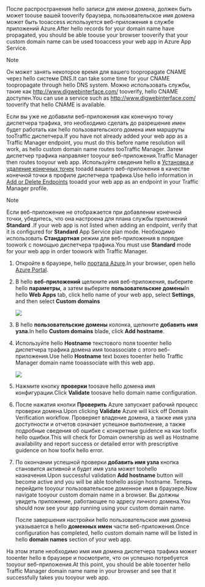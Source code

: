 <span data-ttu-id="97fda-101">После распространения hello записи для имени домена, должен быть может toouse вашей tooverify браузера, пользовательское имя домена может быть tooaccess используется веб-приложения в службе приложений Azure.</span><span class="sxs-lookup"><span data-stu-id="97fda-101">After hello records for your domain name have propagated, you should be able toouse your browser tooverify that your custom domain name can be used tooaccess your web app in Azure App Service.</span></span>

> [!NOTE]
> <span data-ttu-id="97fda-102">Он может занять некоторое время для вашего toopropagate CNAME через hello системе DNS.</span><span class="sxs-lookup"><span data-stu-id="97fda-102">It can take some time for your CNAME toopropagate through hello DNS system.</span></span> <span data-ttu-id="97fda-103">Можно использовать службы, такие как <a href="http://www.digwebinterface.com/">http://www.digwebinterface.com/</a> tooverify, hello CNAME доступен.</span><span class="sxs-lookup"><span data-stu-id="97fda-103">You can use a service such as <a href="http://www.digwebinterface.com/">http://www.digwebinterface.com/</a> tooverify that hello CNAME is available.</span></span>
> 
> 

<span data-ttu-id="97fda-104">Если вы уже не добавили веб-приложения как конечную точку диспетчера трафика, это необходимо сделать до разрешение имен будет работать как hello пользовательского домена имя маршруты tooTraffic диспетчера.</span><span class="sxs-lookup"><span data-stu-id="97fda-104">If you have not already added your web app as a Traffic Manager endpoint, you must do this before name resolution will work, as hello custom domain name routes tooTraffic Manager.</span></span> <span data-ttu-id="97fda-105">Затем диспетчер трафика направляет tooyour веб-приложения.</span><span class="sxs-lookup"><span data-stu-id="97fda-105">Traffic Manager then routes tooyour web app.</span></span> <span data-ttu-id="97fda-106">Используйте сведения hello в [Установка и удаление конечных точек](../articles/traffic-manager/traffic-manager-endpoints.md) tooadd вашего веб-приложения в качестве конечной точки в профиле диспетчера трафика.</span><span class="sxs-lookup"><span data-stu-id="97fda-106">Use hello information in [Add or Delete Endpoints](../articles/traffic-manager/traffic-manager-endpoints.md) tooadd your web app as an endpoint in your Traffic Manager profile.</span></span>

> [!NOTE]
> <span data-ttu-id="97fda-107">Если веб-приложение не отображается при добавлении конечной точки, убедитесь, что она настроена для плана службы приложений **Standard** .</span><span class="sxs-lookup"><span data-stu-id="97fda-107">If your web app is not listed when adding an endpoint, verify that it is configured for **Standard** App Service plan mode.</span></span> <span data-ttu-id="97fda-108">Необходимо использовать **Стандартная** режим для веб-приложения в порядке toowork с помощью диспетчера трафика.</span><span class="sxs-lookup"><span data-stu-id="97fda-108">You must use **Standard** mode for your web app in order toowork with Traffic Manager.</span></span>
> 
> 

1. <span data-ttu-id="97fda-109">Откройте в браузере, hello [портала Azure](https://portal.azure.com).</span><span class="sxs-lookup"><span data-stu-id="97fda-109">In your browser, open hello [Azure Portal](https://portal.azure.com).</span></span>
2. <span data-ttu-id="97fda-110">В hello **веб-приложений** щелкните имя веб-приложения, выберите hello **параметры**, а затем выберите **пользовательские домены**</span><span class="sxs-lookup"><span data-stu-id="97fda-110">In hello **Web Apps** tab, click hello name of your web app, select **Settings**, and then select **Custom domains**</span></span>
   
    ![](./media/custom-dns-web-site/dncmntask-cname-6.png)
3. <span data-ttu-id="97fda-111">В hello **пользовательские домены** колонка, щелкните **добавить имя узла**.</span><span class="sxs-lookup"><span data-stu-id="97fda-111">In hello **Custom domains** blade, click **Add hostname**.</span></span>
4. <span data-ttu-id="97fda-112">Используйте hello **Hostname** текстового поля tooenter hello диспетчера трафика домена имя tooassociate с этого веб-приложения.</span><span class="sxs-lookup"><span data-stu-id="97fda-112">Use hello **Hostname** text boxes tooenter hello Traffic Manager domain name tooassociate with this web app.</span></span>
   
    ![](./media/custom-dns-web-site/dncmntask-cname-8.png)
5. <span data-ttu-id="97fda-113">Нажмите кнопку **проверки** toosave hello домена имя конфигурации.</span><span class="sxs-lookup"><span data-stu-id="97fda-113">Click **Validate** toosave hello domain name configuration.</span></span>
6. <span data-ttu-id="97fda-114">После нажатия кнопки **Проверить** Azure запускает рабочий процесс проверки домена.</span><span class="sxs-lookup"><span data-stu-id="97fda-114">Upon clicking **Validate** Azure will kick off Domain Verification workflow.</span></span> <span data-ttu-id="97fda-115">Проверяет владение домена, а также имя узла доступности и отчетов означает успешное выполнение, а также подробные сведения об ошибке с конкретные guidence на как toofix hello ошибки.</span><span class="sxs-lookup"><span data-stu-id="97fda-115">This will check for Domain ownership as well as Hostname availability and report success or detailed error with prescriptive guidence on how toofix hello error.</span></span>    
7. <span data-ttu-id="97fda-116">По окончании успешной проверки **добавить имя узла** кнопка становится активной и будет имя узла может toohello назначения.</span><span class="sxs-lookup"><span data-stu-id="97fda-116">Upon successful validation **Add hostname** button will become active and you will be able toohello assign hostname.</span></span> <span data-ttu-id="97fda-117">Теперь перейдите tooyour пользовательское доменное имя в браузере.</span><span class="sxs-lookup"><span data-stu-id="97fda-117">Now navigate tooyour custom domain name in a browser.</span></span> <span data-ttu-id="97fda-118">Вы должны увидеть приложение, работающее по адресу личного домена.</span><span class="sxs-lookup"><span data-stu-id="97fda-118">You should now see your app running using your custom domain name.</span></span> 
   
   <span data-ttu-id="97fda-119">После завершения настройки hello пользовательское имя домена указывается в hello **доменных имен** части веб-приложения.</span><span class="sxs-lookup"><span data-stu-id="97fda-119">Once configuration has completed, hello custom domain name will be listed in hello **domain names** section of your web app.</span></span>

<span data-ttu-id="97fda-120">На этом этапе необходимо имя имя домена диспетчера трафика может tooenter hello в браузере и посмотрите, что он успешно потребуется tooyour веб-приложения.</span><span class="sxs-lookup"><span data-stu-id="97fda-120">At this point, you should be able tooenter hello Traffic Manager domain name name in your browser and see that it successfully takes you tooyour web app.</span></span>

